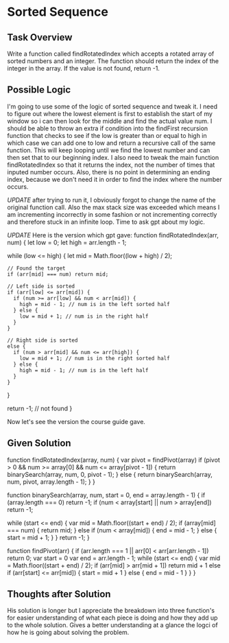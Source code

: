 # Sorted Sequence

## Task Overview
Write a function called findRotatedIndex which accepts a rotated array of sorted numbers and an integer. The function should return the index of the integer in the array. If the value is not found, return -1.

## Possible Logic
I'm going to use some of the logic of sorted sequence and tweak it. I need to figure out where the lowest element is first to establish the start of my window so i can then look for the middle and find the actual value num. I should be able to throw an extra if condition into the findFirst recursion function that checks to see if the low is greater than or equal to high in which case we can add one to low and return a recursive call of the same function. This will keep looping until we find the lowest number and can then set that to our beginning index. I also need to tweak the main function findRotatedIndex so that it returns the index, not the number of times that inputed number occurs. Also, there is no point in determining an ending index, because we don't need it in order to find the index where the number occurs.

*UPDATE* after trying to run it, I obviously forgot to change the name of the original function call. Also the max stack size was exceeded which means I am incrementing incorrectly in some fashion or not incrementing correctly and therefore stuck in an infinite loop. Time to ask gpt about my logic.

*UPDATE* Here is the version which gpt gave:
function findRotatedIndex(arr, num) {
  let low = 0;
  let high = arr.length - 1;

  while (low <= high) {
    let mid = Math.floor((low + high) / 2);

    // Found the target
    if (arr[mid] === num) return mid;

    // Left side is sorted
    if (arr[low] <= arr[mid]) {
      if (num >= arr[low] && num < arr[mid]) {
        high = mid - 1; // num is in the left sorted half
      } else {
        low = mid + 1; // num is in the right half
      }
    }

    // Right side is sorted
    else {
      if (num > arr[mid] && num <= arr[high]) {
        low = mid + 1; // num is in the right sorted half
      } else {
        high = mid - 1; // num is in the left half
      }
    }
  }

  return -1; // not found
}

Now let's see the version the course guide gave.

## Given Solution

function findRotatedIndex(array, num) {
  var pivot = findPivot(array)
  if (pivot > 0 && num >= array[0] && num <= array[pivot - 1]) {
    return binarySearch(array, num, 0, pivot - 1);
  } else {
    return binarySearch(array, num, pivot, array.length - 1);
  }
}
 
function binarySearch(array, num, start = 0, end = array.length - 1) {
  if (array.length === 0) return -1;
  if (num < array[start] || num > array[end]) return -1;
 
  while (start <= end) {
    var mid = Math.floor((start + end) / 2);
    if (array[mid] === num) {
      return mid;
    } else if (num < array[mid]) {
      end = mid - 1;
    } else {
      start = mid + 1;
    }
  }
  return -1;
}
 
function findPivot(arr) {
  if (arr.length === 1 || arr[0] < arr[arr.length - 1]) return 0;
  var start = 0
  var end = arr.length - 1;
  while (start <= end) {
    var mid = Math.floor((start + end) / 2);
    if (arr[mid] > arr[mid + 1]) return mid + 1
    else if (arr[start] <= arr[mid]) {
      start = mid + 1
    } else {
      end = mid - 1
    }
  }
}

## Thoughts after Solution
His solution is longer but I appreciate the breakdown into three function's for easier understanding of what each piece is doing and how they add up to the whole solution. Gives a better understanding at a glance the logci of how he is going about solving the problem.